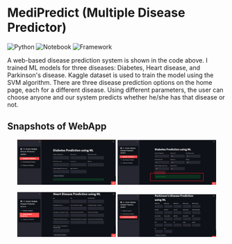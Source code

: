 # MediPredict (Multiple Disease Predictor)

![Python](https://img.shields.io/badge/Python-3.11-blue)
![Notebook](https://img.shields.io/badge/Notebook-Jupyter-orange)
![Framework](https://img.shields.io/badge/Framework-Flask-red)

A web-based disease prediction system is shown in the code above. I trained ML models for three diseases: Diabetes, Heart disease, and Parkinson's disease. Kaggle dataset is used to train the model using the SVM algorithm. There are three disease prediction options on the home page, each for a different disease. Using different parameters, the user can choose anyone and our system predicts whether he/she has that disease or not.

## Snapshots of WebApp
<p align="center" >
<img src="./Images/Dia-1.png" alt="Diabetic 1" width="45%"/>
<img src="./Images/Dia-2.png" alt="Diabetic 1" width="45%"/>
</p>
<p align="center" >
<img src="./Images/heart-1.png" alt="Diabetic 1" width="45%"/>
<img src="./Images/parkinsons1.png" alt="Diabetic 1" width="45%"/>
</p>
